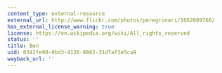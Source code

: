 ```yaml
---
content_type: external-resource
external_url: http://www.flickr.com/photos/peregrinari/1662689766/
has_external_license_warning: true
license: https://en.wikipedia.org/wiki/All_rights_reserved
status: ''
title: Ben
uid: 0342fe90-9bd3-4126-8862-31d7af3e5ca9
wayback_url: ''
---
```

